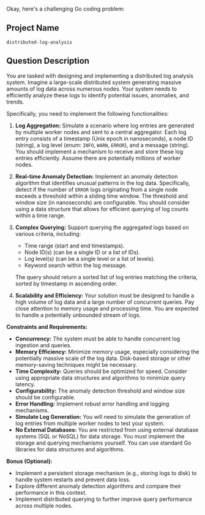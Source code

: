 Okay, here's a challenging Go coding problem:

## Project Name

```
distributed-log-analysis
```

## Question Description

You are tasked with designing and implementing a distributed log analysis system. Imagine a large-scale distributed system generating massive amounts of log data across numerous nodes. Your system needs to efficiently analyze these logs to identify potential issues, anomalies, and trends.

Specifically, you need to implement the following functionalities:

1.  **Log Aggregation:** Simulate a scenario where log entries are generated by multiple worker nodes and sent to a central aggregator. Each log entry consists of a timestamp (Unix epoch in nanoseconds), a node ID (string), a log level (enum: `INFO`, `WARN`, `ERROR`), and a message (string). You should implement a mechanism to receive and store these log entries efficiently.  Assume there are potentially millions of worker nodes.

2.  **Real-time Anomaly Detection:** Implement an anomaly detection algorithm that identifies unusual patterns in the log data.  Specifically, detect if the number of `ERROR` logs originating from a single node exceeds a threshold within a sliding time window. The threshold and window size (in nanoseconds) are configurable. You should consider using a data structure that allows for efficient querying of log counts within a time range.

3.  **Complex Querying:** Support querying the aggregated logs based on various criteria, including:

    *   Time range (start and end timestamps).
    *   Node ID(s) (can be a single ID or a list of IDs).
    *   Log level(s) (can be a single level or a list of levels).
    *   Keyword search within the log message.

    The query should return a sorted list of log entries matching the criteria, sorted by timestamp in ascending order.

4.  **Scalability and Efficiency:**  Your solution must be designed to handle a high volume of log data and a large number of concurrent queries. Pay close attention to memory usage and processing time. You are expected to handle a potentially unbounded stream of logs.

**Constraints and Requirements:**

*   **Concurrency:** The system must be able to handle concurrent log ingestion and queries.
*   **Memory Efficiency:** Minimize memory usage, especially considering the potentially massive scale of the log data.  Disk-based storage or other memory-saving techniques might be necessary.
*   **Time Complexity:** Queries should be optimized for speed. Consider using appropriate data structures and algorithms to minimize query latency.
*   **Configurability:** The anomaly detection threshold and window size should be configurable.
*   **Error Handling:** Implement robust error handling and logging mechanisms.
*   **Simulate Log Generation:** You will need to simulate the generation of log entries from multiple worker nodes to test your system.
*   **No External Databases:** You are restricted from using external database systems (SQL or NoSQL) for data storage. You must implement the storage and querying mechanisms yourself. You can use standard Go libraries for data structures and algorithms.

**Bonus (Optional):**

*   Implement a persistent storage mechanism (e.g., storing logs to disk) to handle system restarts and prevent data loss.
*   Explore different anomaly detection algorithms and compare their performance in this context.
*   Implement distributed querying to further improve query performance across multiple nodes.
